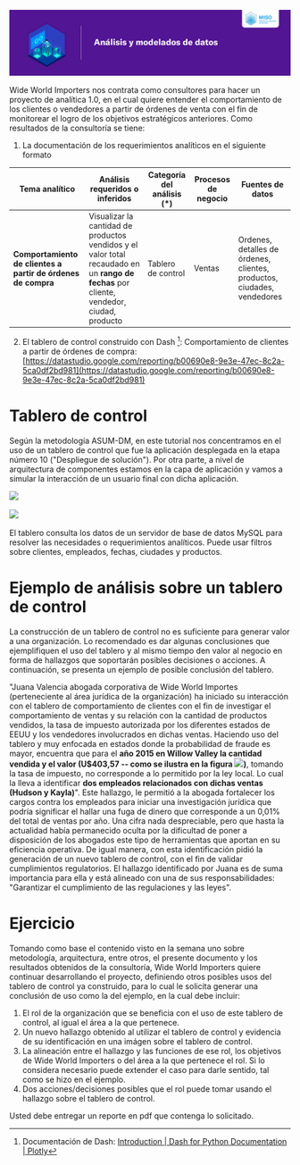 
![](../banner2.png)

Wide World Importers nos contrata como consultores para hacer un proyecto de analítica 1.0, en el cual quiere entender el comportamiento de los clientes o vendedores a partir de órdenes de venta con el fin de monitorear el logro de los objetivos estratégicos anteriores. Como resultados de la consultoría se tiene:

1. La documentación de los requerimientos analíticos en el siguiente formato

| **Tema analítico**                                               | **Análisis requeridos o inferidos**                                                                                                       | **Categoría del análisis (\*)** | **Procesos de negocio** | **Fuentes de datos**                                                    |
| ---------------------------------------------------------------- | ----------------------------------------------------------------------------------------------------------------------------------------- | ------------------------------- | ----------------------- | ----------------------------------------------------------------------- |
| **Comportamiento de clientes a partir de órdenes** **de compra** | Visualizar la cantidad de productos vendidos y el valor total recaudado en un **rango de fechas** por cliente, vendedor, ciudad, producto | Tablero de control              | Ventas                  | Ordenes, detalles de órdenes, clientes, productos, ciudades, vendedores |

2. El tablero de control construido con Dash [^2]: Comportamiento de clientes a partir de órdenes de compra: [https://datastudio.google.com/reporting/b00690e8-9e3e-47ec-8c2a-5ca0df2bd981](https://datastudio.google.com/reporting/b00690e8-9e3e-47ec-8c2a-5ca0df2bd981)

[^2]: Documentación de Dash: [Introduction | Dash for Python Documentation | Plotly](https://dash.plotly.com/introduction)



[^1]: Caso inspirado en: [https://docs.microsoft.com/en-us/sql/samples/wide-world-importers-what-is?view=sql-server-ver15](https://docs.microsoft.com/en-us/sql/samples/wide-world-importers-what-is?view=sql-server-ver15)

# Tablero de control

Según la metodología ASUM-DM, en este tutorial nos concentramos en el uso de un tablero de control que fue la aplicación desplegada en la etapa número 10 (&quot;Despliegue de solución&quot;). Por otra parte, a nivel de arquitectura de componentes estamos en la capa de aplicación y vamos a simular la interacción de un usuario final con dicha aplicación.

![](./imagenes/S1usotablerosImg1.png)

![](./imagenes/S1usotablerosImg2.png)

El tablero consulta los datos de un servidor de base de datos MySQL para resolver las necesidades o requerimientos analíticos. Puede usar filtros sobre clientes, empleados, fechas, ciudades y productos.

# Ejemplo de análisis sobre un tablero de control

La construcción de un tablero de control no es suficiente para generar valor a una organización. Lo recomendado es dar algunas conclusiones que ejemplifiquen el uso del tablero y al mismo tiempo den valor al negocio en forma de hallazgos que soportarán posibles decisiones o acciones. A continuación, se presenta un ejemplo de posible conclusión del tablero.

"Juana Valencia  abogada corporativa de Wide World Importes (perteneciente al área jurídica de la organización) ha iniciado su interacción con el tablero de comportamiento de clientes con el fin de investigar el comportamiento de ventas y su relación con la cantidad de productos vendidos, la tasa de impuesto autorizada por los diferentes estados de EEUU y los vendedores involucrados en dichas ventas. Haciendo uso del tablero y muy enfocada en estados donde la probabilidad de fraude es mayor, encuentra que para el **año 2015 en Willow Valley la cantidad vendida y el valor (U$403,57 -- como se ilustra en la figura ![](./imagenes/S1usotablerosHallazgo.png))**, tomando la tasa de impuesto, no corresponde a lo permitido por la ley local. Lo cual la lleva a identificar **dos empleados relacionados con dichas ventas (Hudson y Kayla)**". Este hallazgo, le permitió a la abogada fortalecer los cargos contra los empleados para iniciar una investigación jurídica que podría significar el hallar una fuga de dinero que corresponde a un 0,01% del total de ventas por año. Una cifra nada despreciable, pero que hasta la actualidad había permanecido oculta por la dificultad de poner a disposición de los abogados este tipo de herramientas que aportan en su eficiencia operativa. De igual manera, con esta identificación pidió la generación de un nuevo tablero de control, con el fin de validar cumplimientos regulatorios. El hallazgo identificado por Juana es de suma importancia para ella y está alineado con una de sus responsabilidades:  "Garantizar el cumplimiento de las regulaciones y las leyes". 

# Ejercicio

Tomando como base el contenido visto en la semana uno sobre metodología, arquitectura, entre otros, el presente documento y los resultados obtenidos de la consultoría, Wide World Importers quiere continuar desarrollando el proyecto, definiendo otros posibles usos del tablero de control ya construido, para lo cual le solicita generar una conclusión de uso como la del ejemplo, en la cual debe incluir:

1. El rol de la organización que se beneficia con el uso de este tablero de control, al igual el área a la que pertenece.
2. Un nuevo hallazgo obtenido al utilizar el tablero de control y evidencia de su identificación en una imágen sobre el tablero de control.
3. La alineación entre el hallazgo y las funciones de ese rol, los objetivos de Wide World Importers o del área a la que pertenece el rol. Si lo considera necesario puede extender el caso para darle sentido, tal como se hizo en el ejemplo.
4. Dos acciones/decisiones posibles que el rol puede tomar usando el hallazgo sobre el tablero de control.

Usted debe entregar un reporte en pdf que contenga lo solicitado.

